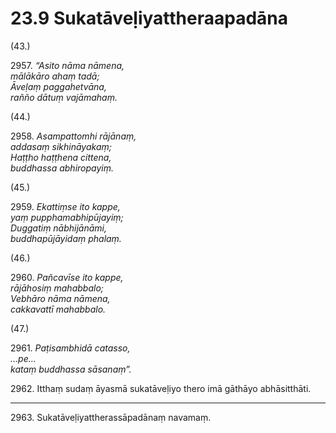 # 23.9 Sukatāveḷiyattheraapadāna

(43.)

2957\. _“Asito nāma nāmena,_  
_mālākāro ahaṃ tadā;_  
_Āveḷaṃ paggahetvāna,_  
_rañño dātuṃ vajāmahaṃ._  

(44.)

2958\. _Asampattomhi rājānaṃ,_  
_addasaṃ sikhināyakaṃ;_  
_Haṭṭho haṭṭhena cittena,_  
_buddhassa abhiropayiṃ._  

(45.)

2959\. _Ekattiṃse ito kappe,_  
_yaṃ pupphamabhipūjayiṃ;_  
_Duggatiṃ nābhijānāmi,_  
_buddhapūjāyidaṃ phalaṃ._  

(46.)

2960\. _Pañcavīse ito kappe,_  
_rājāhosiṃ mahabbalo;_  
_Vebhāro nāma nāmena,_  
_cakkavattī mahabbalo._  

(47.)

2961\. _Paṭisambhidā catasso,_  
_…pe…_  
_kataṃ buddhassa sāsanaṃ”._  

2962\. Itthaṃ sudaṃ āyasmā sukatāveḷiyo thero imā gāthāyo abhāsitthāti.

---

2963\. Sukatāveḷiyattherassāpadānaṃ navamaṃ.
